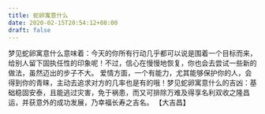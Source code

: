 ```yaml
---
title: 蛇卵寓意什么
date: 2020-02-15T20:54:12+08:00
draft: false
---
```


梦见蛇卵寓意什么意味着：今天的你所有行动几乎都可以说是围着一个目标而来，给别人留下固执任性的印象呢！不过，信心在慢慢地恢复，你也会去尝试一些新的做法，虽然迈出的步子不大。
爱情方面，一个有能力，尤其能够保护你的人，会得到你的青睐，主动去追求对方的几率也是有的哦！梦见蛇卵寓意什么的吉凶：基础稳固安泰，且能逃过灾害，免于祸患，而又可排除万难及得享名利双收之隆昌运，并获意外的成功发展，乃幸福长寿之吉名。
【大吉昌】